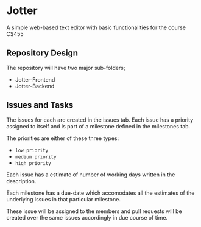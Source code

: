 # Jotter
A simple web-based text editor with basic functionalities for the course CS455

## Repository Design
The repository will have two major sub-folders;
- Jotter-Frontend
- Jotter-Backend

## Issues and Tasks
The issues for each are created in the issues tab. Each issue has a priority assigned to itself and is part of a milestone defined in the milestones tab.

The priorities are either of these three types:
- `low priority`
- `medium priority`
- `high priority`

Each issue has a estimate of number of working days written in the description.

Each milestone has a due-date which accomodates all the estimates of the underlying issues in that particular milestone.

These issue will be assigned to the members and pull requests will be created over the same issues accordingly in due course of time.